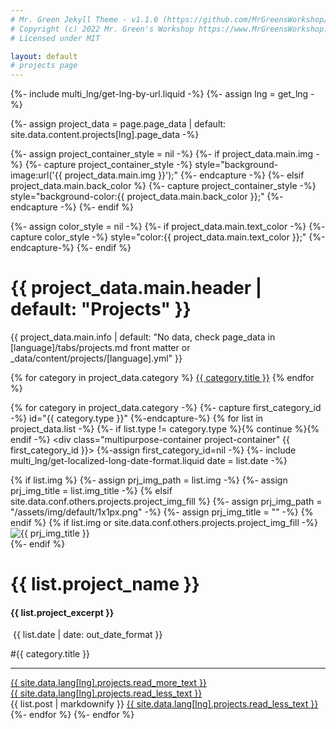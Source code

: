 ```yaml
---
# Mr. Green Jekyll Theme - v1.1.0 (https://github.com/MrGreensWorkshop/MrGreen-JekyllTheme)
# Copyright (c) 2022 Mr. Green's Workshop https://www.MrGreensWorkshop.com
# Licensed under MIT

layout: default
# projects page
---
```

{%- include multi_lng/get-lng-by-url.liquid -%}
{%- assign lng = get_lng -%}

{%- assign project_data = page.page_data | default: site.data.content.projects[lng].page_data -%}

{%- assign project_container_style = nil -%}
{%- if project_data.main.img -%}
  {%- capture project_container_style -%} style="background-image:url('{{ project_data.main.img }}');" {%- endcapture -%}
{%- elsif project_data.main.back_color %}
  {%- capture project_container_style -%} style="background-color:{{ project_data.main.back_color }};" {%- endcapture -%}
{%- endif %}

<div class="multipurpose-container project-heading-container" {{project_container_style}}>
{%- assign color_style = nil -%}
{%- if project_data.main.text_color -%}
  {%- capture color_style -%} style="color:{{ project_data.main.text_color }};" {%-endcapture-%}
{%- endif %}
  <h1 {{ color_style }}>{{ project_data.main.header | default: "Projects" }}</h1>
  <p {{ color_style }}>{{ project_data.main.info | default: "No data, check page_data in [language]/tabs/projects.md front matter or _data/content/projects/[language].yml" }}</p>
  <div class="multipurpose-button-wrapper">
  {% for category in project_data.category %}
    <a href="#{{ category.type }}" role="button" class="multipurpose-button project-buttons" style="background-color:{{ category.color }};">{{ category.title }}</a>
  {% endfor %}
  </div>
</div>

{% for category in project_data.category -%}
  {%- capture first_category_id -%} id="{{ category.type }}" {%-endcapture-%}
  {% for list in project_data.list -%}
    {%- if list.type != category.type %}{% continue %}{% endif -%}
    <div class="multipurpose-container project-container" {{ first_category_id }}>
      {%-assign first_category_id=nil -%}
      {%- include multi_lng/get-localized-long-date-format.liquid date = list.date -%}
      <div class="row">
        {% if list.img %}
          {%- assign prj_img_path = list.img -%}
          {%- assign prj_img_title = list.img_title -%}
        {% elsif site.data.conf.others.projects.project_img_fill %}
          {%- assign prj_img_path = "/assets/img/default/1x1px.png" -%}
          {%- assign prj_img_title = "" -%}
        {% endif %}
        {% if list.img or site.data.conf.others.projects.project_img_fill -%}
        <div class="col-md-3 project-img">
          <img src="{{ prj_img_path }}" alt="{{ prj_img_title }}">
        </div>
        {%- endif %}
        <div class="col-md-9 project-header">
          <h1>{{ list.project_name }}</h1><h4>{{ list.project_excerpt }}</h4>
          <div class="meta-container">
            <p class="date"><i class="fa fa-calendar fa-fw" aria-hidden="true"></i>&nbsp;{{ list.date | date: out_date_format }}</p>
            <p class="category">#{{ category.title }}</p>
          </div>
          <hr>
          <a href="javascript:void(0);" class="read-more-less">
            <div class="read-more"><i class="fa fa-angle-double-down fa-fw" aria-hidden="true"></i>{{ site.data.lang[lng].projects.read_more_text }}</div>
            <div class="read-less"><i class="fa fa-angle-double-up fa-fw" aria-hidden="true"></i>{{ site.data.lang[lng].projects.read_less_text }}</div>
          </a>
        </div>
      </div>
      <div class="row">
        <div class="markdown-style">
          {{ list.post | markdownify }}
          <a href="javascript:void(0);" class="read-more-less">
            <i class="fa fa-angle-double-up fa-fw" aria-hidden="true"></i>{{ site.data.lang[lng].projects.read_less_text }}
          </a>
        </div>
      </div>
    </div>
  {%- endfor %}
{%- endfor %}
